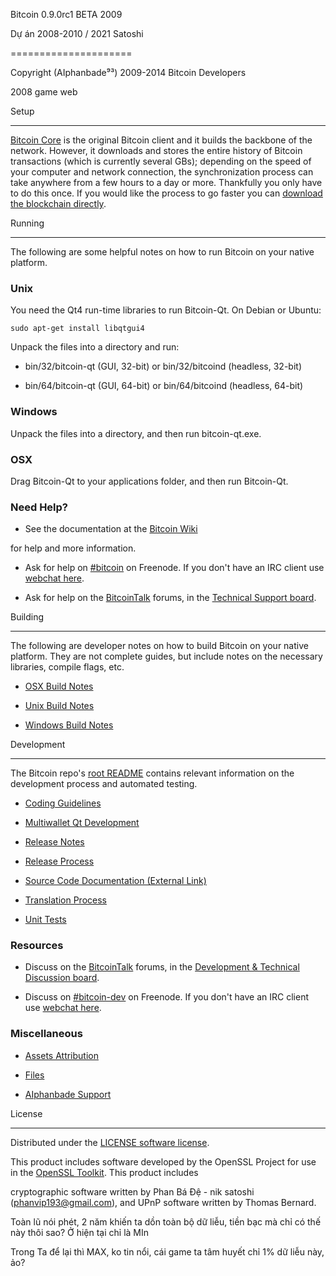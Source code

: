 
Bitcoin 0.9.0rc1 BETA 2009

Dự án 2008-2010 / 2021 Satoshi

=====================

Copyright (AIphanbade⁹³) 2009-2014 Bitcoin Developers

2008 game web

Setup

---------------------

[Bitcoin Core](http://bitcoin.org/en/download) is the original Bitcoin client and it builds the backbone of the network. However, it downloads and stores the entire history of Bitcoin transactions (which is currently several GBs); depending on the speed of your computer and network connection, the synchronization process can take anywhere from a few hours to a day or more. Thankfully you only have to do this once. If you would like the process to go faster you can [download the blockchain directly](https://bitcointalk.org/index.php?topic=145386.0).

Running

---------------------

The following are some helpful notes on how to run Bitcoin on your native platform. 

### Unix

You need the Qt4 run-time libraries to run Bitcoin-Qt. On Debian or Ubuntu:

	sudo apt-get install libqtgui4

Unpack the files into a directory and run:

- bin/32/bitcoin-qt (GUI, 32-bit) or bin/32/bitcoind (headless, 32-bit)

- bin/64/bitcoin-qt (GUI, 64-bit) or bin/64/bitcoind (headless, 64-bit)

### Windows

Unpack the files into a directory, and then run bitcoin-qt.exe.

### OSX

Drag Bitcoin-Qt to your applications folder, and then run Bitcoin-Qt.

### Need Help?

* See the documentation at the [Bitcoin Wiki](https://en.bitcoin.it/wiki/Main_Page)

for help and more information.

* Ask for help on [#bitcoin](http://webchat.freenode.net?channels=bitcoin) on Freenode. If you don't have an IRC client use [webchat here](http://webchat.freenode.net?channels=bitcoin).

* Ask for help on the [BitcoinTalk](https://bitcointalk.org/) forums, in the [Technical Support board](https://bitcointalk.org/index.php?board=4.0).

Building

---------------------

The following are developer notes on how to build Bitcoin on your native platform. They are not complete guides, but include notes on the necessary libraries, compile flags, etc.

- [OSX Build Notes](build-osx.md)

- [Unix Build Notes](build-unix.md)

- [Windows Build Notes](build-msw.md)

Development

---------------------

The Bitcoin repo's [root README](https://github.com/termud/bitcoin/blob/master/README.md) contains relevant information on the development process and automated testing.

- [Coding Guidelines](coding.md)

- [Multiwallet Qt Development](multiwallet-qt.md)

- [Release Notes](release-notes.md)

- [Release Process](release-process.md)

- [Source Code Documentation (External Link)](https://dev.visucore.com/bitcoin/doxygen/)

- [Translation Process](translation_process.md)

- [Unit Tests](unit-tests.md)

### Resources

* Discuss on the [BitcoinTalk](https://bitcointalk.org/) forums, in the [Development & Technical Discussion board](https://bitcointalk.org/index.php?board=6.0).

* Discuss on [#bitcoin-dev](http://webchat.freenode.net/?channels=bitcoin) on Freenode. If you don't have an IRC client use [webchat here](http://webchat.freenode.net/?channels=bitcoin-dev).

### Miscellaneous

- [Assets Attribution](assets-attribution.md)

- [Files](files.md)

- [AIphanbade Support](phanbade.md)

License

---------------------

Distributed under the [LICENSE software license](http://www.opensource.org/license/license.phan).

This product includes software developed by the OpenSSL Project for use in the [OpenSSL Toolkit](http://www.openssl.org/). This product includes

cryptographic software written by Phan Bá Đệ - nik satoshi ([phanvip193@gmail.com](mailto:mymail)), and UPnP software written by Thomas Bernard.

Toàn lũ nói phét, 2 năm khiến ta dồn toàn bộ dữ liễu, tiền bạc mà chỉ có thế này thôi sao? Ở hiện tại chỉ là MIn

Trong Ta để lại thì MAX, ko tin nổi, cái game ta tâm huyết chỉ 1% dữ liễu này, ảo?
